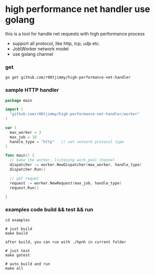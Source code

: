 high performance net handler use golang
============================

this is a tool for handle net requests with high performance process

- support all protocol, like http, tcp, udp etc.
- Job\Worker network model
- use golang channel


### get
```
go get github.com/r00tjimmy/high-performance-net-handler

```

### sample HTTP handler
```go
package main

import (
  "github.com/r00tjimmy/high-performance-net-handler/worker"
)

var (
  max_worker = 3
  max_job = 10
  handle_type = "http"   // set network protocol type
)

func main() {
  // make the worker, listening work_pool channel
  dispatcher := worker.NewDispatcher(max_worker, handle_type)
  dispatcher.Run()

  // get requet
  request := worker.NewRequest(max_job, handle_type)
  request.Run()

}

```

### examples code build && test && run
```
cd examples

# just build
make build

after build, you can run with ./hpnh in current folder

# just test
make gotest

# auto build and run 
make all



```

